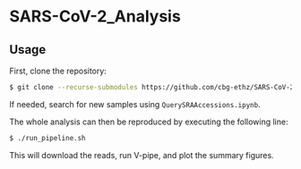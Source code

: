 # SARS-CoV-2_Analysis

## Usage

First, clone the repository:

```bash
$ git clone --recurse-submodules https://github.com/cbg-ethz/SARS-CoV-2_Analysis
```

If needed, search for new samples using `QuerySRAAccessions.ipynb`.

The whole analysis can then be reproduced by executing the following line:

```bash
$ ./run_pipeline.sh
```

This will download the reads, run V-pipe, and plot the summary figures.
